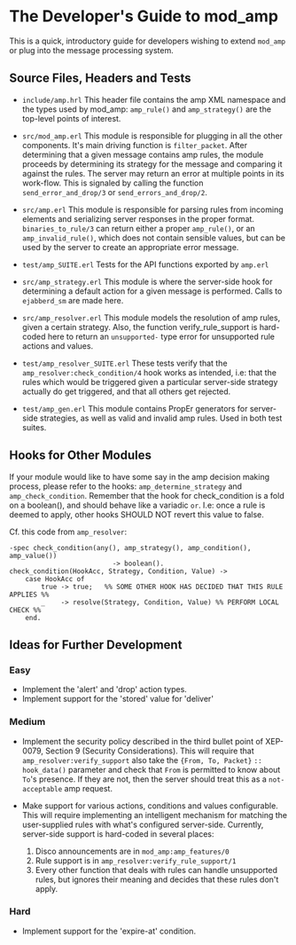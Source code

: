 The Developer's Guide to mod_amp
================================

This is a quick, introductory guide for developers wishing to extend `mod_amp` or plug into the message processing system.

Source Files, Headers and Tests
-------------------------------

  * `include/amp.hrl`
    This header file contains the amp XML namespace and the types used by mod_amp: `amp_rule()` and `amp_strategy()` are the top-level points of interest.

  * `src/mod_amp.erl`
    This module is responsible for plugging in all the other components. 
    It's main driving function is `filter_packet`. 
    After determining that a given message contains amp rules, the module proceeds by determining its strategy for the message and comparing it against the rules.
    The server may return an error at multiple points in its work-flow. 
    This is signaled by calling the function `send_error_and_drop/3` or `send_errors_and_drop/2`.

  * `src/amp.erl`
    This module is responsible for parsing rules from incoming elements and serializing server responses in the proper format.
    `binaries_to_rule/3` can return either a proper `amp_rule()`, or an `amp_invalid_rule()`, which does not contain sensible values, but can be used by the server to create an appropriate error message.

  * `test/amp_SUITE.erl`
    Tests for the API functions exported by `amp.erl`

  * `src/amp_strategy.erl`
    This module is where the server-side hook for determining a default action for a given message is performed. 
    Calls to `ejabberd_sm` are made here.

  * `src/amp_resolver.erl`
    This module models the resolution of amp rules, given a certain strategy. 
    Also, the function verify_rule_support is hard-coded here to return an `unsupported-` type error for unsupported rule actions and values.

  * `test/amp_resolver_SUITE.erl`
    These tests verify that the `amp_resolver:check_condition/4` hook works as intended, i.e: that the rules which would be triggered given a particular server-side strategy actually do get triggered, and that all others get rejected.

  * `test/amp_gen.erl`
    This module contains PropEr generators for server-side strategies, as well as valid and invalid amp rules. 
    Used in both test suites.


Hooks for Other Modules
-----------------------

If your module would like to have some say in the amp decision making process, please refer to the hooks: `amp_determine_strategy` and `amp_check_condition`.
Remember that the hook for check_condition is a fold on a boolean(), and should behave like a variadic `or`. 
I.e: once a rule is deemed to apply, other hooks SHOULD NOT revert this value to false.

Cf. this code from `amp_resolver`:

    -spec check_condition(any(), amp_strategy(), amp_condition(), amp_value())
                              -> boolean().
    check_condition(HookAcc, Strategy, Condition, Value) ->
        case HookAcc of
            true -> true;   %% SOME OTHER HOOK HAS DECIDED THAT THIS RULE APPLIES %%
            _    -> resolve(Strategy, Condition, Value) %% PERFORM LOCAL CHECK %%
        end.
    

Ideas for Further Development
-----------------------------

### Easy

  * Implement the 'alert' and 'drop' action types.
  * Implement support for the 'stored' value for 'deliver'

### Medium

  * Implement the security policy described in the third bullet point of XEP-0079, Section 9 (Security Considerations). 
  This will require that `amp_resolver:verify_support` also take the `{From, To, Packet}` `:: hook_data()` parameter and check that `From` is permitted to know about `To`'s presence. 
  If they are not, then the server should treat this as a `not-acceptable` amp request.

  * Make support for various actions, conditions and values configurable.
    This will require implementing an intelligent mechanism for matching the user-supplied rules with what's configured server-side. 
    Currently, server-side support is hard-coded in several places:
    
    1.  Disco announcements are in `mod_amp:amp_features/0`
    2.  Rule support is in `amp_resolver:verify_rule_support/1`
    3.  Every other function that deals with rules can handle unsupported rules, but ignores their meaning and decides that these rules don't apply.


### Hard

  * Implement support for the 'expire-at' condition.



